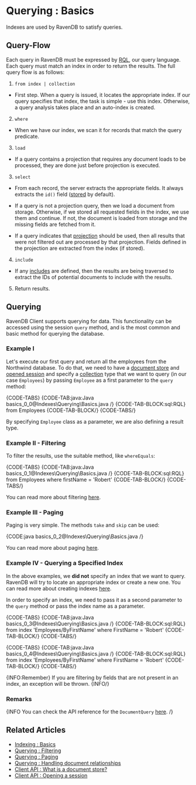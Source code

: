 ﻿# Querying : Basics

Indexes are used by RavenDB to satisfy queries.

## Query-Flow

Each query in RavenDB must be expressed by [RQL](../../indexes/querying/what-is-rql), our query language. Each query must match an index in order to return the results. The full query flow is as follows:

1. `from index | collection` 
  - First step. When a query is issued, it locates the appropriate index. If our query specifies that index, the task is simple - use this index. Otherwise, a query analysis takes place and an auto-index is created.

2. `where` 
  - When we have our index, we scan it for records that match the query predicate.

3. `load`
  - If a query contains a projection that requires any document loads to be processed, they are done just before projection is executed.

3. `select`
  - From each record, the server extracts the appropriate fields. It always extracts the `id()` field ([stored](../../indexes/storing-data-in-index) by default).   

  - If a query is not a projection query, then we load a document from storage. Otherwise, if we stored all requested fields in the index, we use them and continue. If not, the document is loaded from storage and the missing fields are fetched from it.

  - If a query indicates that [projection](../../indexes/querying/projections) should be used, then all results that were not filtered out are processed by that projection. Fields defined in the projection are extracted from the index (if stored).

4. `include` 
  - If any [includes]() are defined, then the results are being traversed to extract the IDs of potential documents to include with the results.

5. Return results.

## Querying

RavenDB Client supports querying for data. This functionality can be accessed using the session `query` method, and is the most common and basic method for querying the database.

### Example I

Let's execute our first query and return all the employees from the Northwind database. To do that, we need to have a [document store](../../client-api/what-is-a-document-store) and [opened session](../../client-api/session/opening-a-session) and specify a [collection](../../client-api/faq/what-is-a-collection) type that we want to query (in our case `Employees`) by passing `Employee` as a first parameter to the `query` method:

{CODE-TABS}
{CODE-TAB:java:Java basics_0_0@Indexes\Querying\Basics.java /}
{CODE-TAB-BLOCK:sql:RQL}
from Employees
{CODE-TAB-BLOCK/}
{CODE-TABS/}

By specifying `Employee` class as a parameter, we are also defining a result type.

### Example II - Filtering

To filter the results, use the suitable method, like `whereEquals`:

{CODE-TABS}
{CODE-TAB:java:Java basics_0_1@Indexes\Querying\Basics.java /}
{CODE-TAB-BLOCK:sql:RQL}
from Employees
where firstName = 'Robert'
{CODE-TAB-BLOCK/}
{CODE-TABS/}

You can read more about filtering [here](../../indexes/querying/filtering).

### Example III - Paging

Paging is very simple. The methods `take` and `skip` can be used:

{CODE:java basics_0_2@Indexes\Querying\Basics.java /}

You can read more about paging [here](../../indexes/querying/paging).

### Example IV - Querying a Specified Index

In the above examples, we **did not** specify an index that we want to query. RavenDB will try to locate an appropriate index or create a new one. You can read more about creating indexes [here](../../indexes/creating-and-deploying).

In order to specify an index, we need to pass it as a second parameter to the `query` method or pass the index name as a parameter.

{CODE-TABS}
{CODE-TAB:java:Java basics_0_3@Indexes\Querying\Basics.java /}
{CODE-TAB-BLOCK:sql:RQL}
from index 'Employees/ByFirstName' 
where FirstName = 'Robert'
{CODE-TAB-BLOCK/}
{CODE-TABS/}

{CODE-TABS}
{CODE-TAB:java:Java basics_0_4@Indexes\Querying\Basics.java /}
{CODE-TAB-BLOCK:sql:RQL}
from index 'Employees/ByFirstName' 
where FirstName = 'Robert'
{CODE-TAB-BLOCK/}
{CODE-TABS/}

{INFO:Remember}
If you are filtering by fields that are not present in an index, an exception will be thrown.
{INFO/}

### Remarks

{INFO You can check the API reference for the `DocumentQuery` [here](../../client-api/session/querying/document-query/what-is-document-query). /}

## Related Articles

- [Indexing : Basics](../../indexes/indexing-basics)
- [Querying : Filtering](../../indexes/querying/filtering)
- [Querying : Paging](../../indexes/querying/paging)
- [Querying : Handling document relationships](../../indexes/querying/handling-document-relationships)
- [Client API : What is a document store?](../../client-api/what-is-a-document-store)
- [Client API : Opening a session](../../client-api/session/opening-a-session)
